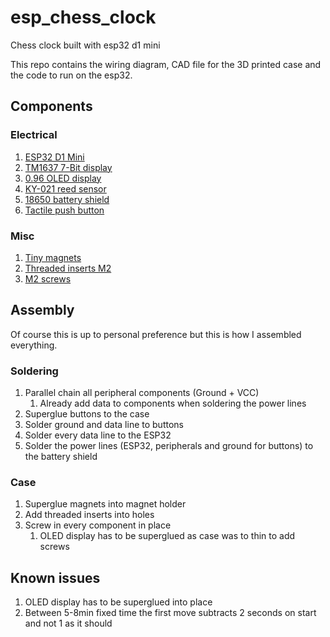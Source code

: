 # esp_chess_clock
Chess clock built with esp32 d1 mini

This repo contains the wiring diagram, CAD file for the 3D printed case and the code to run on the esp32.

## Components

### Electrical

1. [ESP32 D1 Mini](https://www.az-delivery.de/en/products/esp32-d1-mini)
2. [TM1637 7-Bit display](https://www.az-delivery.de/en/products/4-digit-display)
3. [0.96 OLED display](https://www.az-delivery.de/en/products/0-96zolldisplay)
4. [KY-021 reed sensor](https://www.az-delivery.de/en/products/reed-sensor-modul)
5. [18650 battery shield](https://www.amazon.de/diymore-Battery-Micro-USB-Anschluss-Raspberry-Arduino/dp/B0822Q4VS4/ref=sr_1_6?crid=K10XXN0YTBQA&dib=eyJ2IjoiMSJ9.J-EndQcm7N3D6gvyYPXvQrBkeV-imZgiSlsFI-nJDhHIcLz3kFxL4r3rE57E1wRCW03QmH7nwVfO4Dk6v6NrV_vt05YFZKkc1wdFskPE_tU1Po6Q7cSMFX_sEwIacjYeIYGzJlw7o_H2Z7xWpy4MCYWYN5W1a2ZNIrykLu3-trAV94nS7pJ7edM3nCLX0ESjMC3VpWvqbf-Sr-O-1wwkVIfdp7Uts7sZ17HzOstx7VE.ypr87iLTZ2R-nR8sQ-8zJDfRfBbq20p0xIZTkoHp7mQ&dib_tag=se&keywords=battery+shield+18650&qid=1711971839&sprefix=battery+shiel%2Caps%2C98&sr=8-6)
6. [Tactile push button](https://www.amazon.de/RUNCCI-YUN-Drucktastenschalter-Mikroschalter-oberfl%C3%A4chenmontierte-Schaltplatte%EF%BC%8C/dp/B07WPBQXJ9/ref=sr_1_5?__mk_de_DE=%C3%85M%C3%85%C5%BD%C3%95%C3%91&crid=2QW428MW38EQT&dib=eyJ2IjoiMSJ9.CKvSpD5R70Zy2cWw6m6TQq2_bCjSjacKJZ9jR4KdK69g-Y06AbuKfQfv1Nt5KGdJvzV4ta20x_adaZ_IhAyeiykSL7sbWQ0h-cqj32LgpW6x8mjBxgO4QMPnag3yX8hyAz-lJlP9JoSFhfb6WyGcCUut-N_WsiG2r4wTygbXthCrLKR49V33k6TFoNbGA2B1tlS3KDfGMPh1dkupuuerA9cpIQXPzD_eXNouuC6qkVLK3rE3ScgXBU5o46hqMUqsJ232Vm8JuB3k5_-mAw9_rX9VBJ43TANSWLezPpq64cQ.yyJukH0bCxscEhqo4GiVxbl1euRX_opET0x8s3_tHbs&dib_tag=se&keywords=arduino%2Bbutton&qid=1711971887&sprefix=arduiono%2Bbutton%2Caps%2C95&sr=8-5&th=1)

### Misc

1. [Tiny magnets](https://www.amazon.de/Magnetpro-Selbstklebende-Klebemagnete-Magnetisiert-Pr%C3%A4sentation/dp/B0BJQ918KX/ref=sr_1_5_pp?__mk_de_DE=%C3%85M%C3%85%C5%BD%C3%95%C3%91&crid=1GSN5W9B7UUWS&dib=eyJ2IjoiMSJ9.2cOQUguLfahOFVIQM8V8fxdiyYm8JDx6Du7et8__SxrMFfcAqFaga59EaoVIYsDff0ZtFTyXYdplDRwxuW0UF9ZLFqDt0MYg9uJwmin5Bx2PIo_Z7YkoHS0ONNP7VuHYp2PpygkHN6Yn-Rpie6hvaZ0sIEvYqCSpHKeC5hoyDeYdmVhAP-xWkFLeOBgRrBUSMUNC1pfjdJ83o5kiLQ1pR3l-p_YCfiG4Y6a2OR5iIztS5n5A0z5VdCuZv0JFHXAk3yOGXl-x8C012LAwAN1efsh4Jx17r-RmXm7Yzs6x578.01wgaaS0jlUSBjDc_kBEDbixVZAE_3Mhk6gNiB0LPm4&dib_tag=se&keywords=magnete&qid=1711971986&sprefix=magnete%2Caps%2C98&sr=8-5&th=1)
2. [Threaded inserts M2](https://www.amazon.de/qxayxa-Gewindeeinsatz-Einpressmutter-Gewindebuchsen-Kunststoffteile/dp/B0CJM2Z7YJ/ref=sr_1_12?__mk_de_DE=%C3%85M%C3%85%C5%BD%C3%95%C3%91&crid=27U5IUFEZ6S6M&dib=eyJ2IjoiMSJ9.uaJVC2zPM1zybthFuxVUeakmpGvN5nQ5uz_5TuA9vw1I-tuKI9tJCexorF_4ruXLO3ASQTpgf_EpJ-X9j2KdrIFUzfJqv63Wrbi5k2EC1mgC7Txvcw7buerFJPWxbRZQJdaMAKV-WkE8S5LKHqBEMbIbnk5yIloMO7HwBn9ASbIDEaPsFK72-y823pmY46BuUludJYPCQNn0ibpEjOpnd1mLjmRvTyHxEbOGqjHFYzNW5zBURiCJvNcXsuwlhXr4v8QVTQAyh57Y8wdWV_K6tuzEOnFWU4gtFc4xM3oBGmc.LToSlyCucixuNVnZ-JJgto-7bAWm594cnsGaPGrDX-8&dib_tag=se&keywords=gewindeeinsatz+m2&qid=1711972424&sprefix=gewindeeinsatz+m2%2Caps%2C132&sr=8-12)
3. [M2 screws](https://www.amazon.de/FandWay-Linsenkopfschrauben-Schrauben-Unterlegscheiben-Sortiment/dp/B09SH5N5T4/ref=sr_1_12?__mk_de_DE=%C3%85M%C3%85%C5%BD%C3%95%C3%91&crid=2J01D43QSO00S&dib=eyJ2IjoiMSJ9.mVXENTTZ6ImD8Ice9r9QcvkBn-0-LpLx3v8wopXjY-1k6JuWHhwBwLCdVsTTfW_2spAphCBZovKg-utQ39Nx2piK8V-J_I3W0Clcp9KylvPbl7FskKnOhkT2BTTrz02ezanf2Jnj4SZGeZlboSFmfpiVu34aGNvKko7NM0itbBCym6lV-ls1UgRxdtiM4LlOWSHC8N__GDflgKR0Q7hUzgTi0tt6p_7Sux-HU5WwHcCAp4iMix0NPkvZvXi0iJtj00Cdn7EwHKYP66wwErSK4i6EIhEy6FpGyJDCN96MnTA.fzW77mBJeoUZDc_Dl1TNCzZQ5qboBpVudAcqOcU0hC4&dib_tag=se&keywords=m2+schrauben&qid=1711972469&sprefix=m2+schrauben%2Caps%2C93&sr=8-12)

## Assembly

Of course this is up to personal preference but this is how I assembled everything.

### Soldering

1. Parallel chain all peripheral components (Ground + VCC)
    1. Already add data to components when soldering the power lines
2. Superglue buttons to the case
3. Solder ground and data line to buttons
4. Solder every data line to the ESP32
5. Solder the power lines (ESP32, peripherals and ground for buttons) to the battery shield

### Case 

1. Superglue magnets into magnet holder
2. Add threaded inserts into holes
3. Screw in every component in place
    1. OLED display has to be superglued as case was to thin to add screws


## Known issues

1. OLED display has to be superglued into place
2. Between 5-8min fixed time the first move subtracts 2 seconds on start and not 1 as it should
